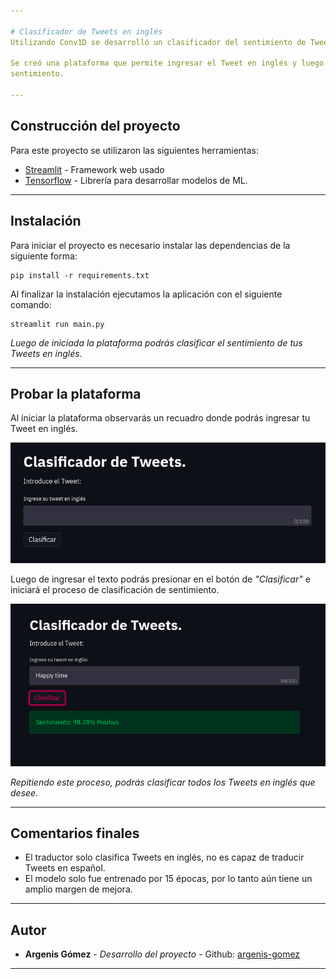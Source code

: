 ```yaml
---

# Clasificador de Tweets en inglés
Utilizando Conv1D se desarrolló un clasificador del sentimiento de Tweets en inglés.

Se creó una plataforma que permite ingresar el Tweet en inglés y luego clasificar el
sentimiento.

---
```


## Construcción del proyecto

Para este proyecto se utilizaron las siguientes herramientas:

* [Streamlit](https://streamlit.io/) - Framework web usado
* [Tensorflow](https://www.tensorflow.org/) - Librería para desarrollar modelos de ML.

---

## Instalación

Para iniciar el proyecto es necesario instalar las dependencias de la siguiente forma:

```
pip install -r requirements.txt
```

Al finalizar la instalación ejecutamos la aplicación con el siguiente comando:

```
streamlit run main.py
```

_Luego de iniciada la plataforma podrás clasificar el sentimiento de tus Tweets en inglés._

---

## Probar la plataforma

Al iniciar la plataforma observarás un recuadro donde podrás ingresar tu Tweet en inglés.

![Inicio-Plataforma](Capturas/InicioPlataforma.png "Inicio-Plataforma")

Luego de ingresar el texto podrás presionar en el botón de _"Clasificar"_ e iniciará el proceso de
clasificación de sentimiento.

![Clasicar](Capturas/UsoPlataforma.png "Clasificar")


_Repitiendo este proceso, podrás clasificar todos los Tweets en inglés que desee._

---

## Comentarios finales

* El traductor solo clasifica Tweets en inglés, no es capaz de traducir Tweets en español.
* El modelo solo fue entrenado por 15 épocas, por lo tanto aún tiene un amplio margen de mejora.

---

## Autor

* **Argenis Gómez** - *Desarrollo del proyecto* - Github: [argenis-gomez](https://github.com/argenis-gomez)

---